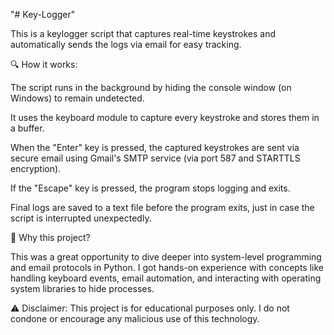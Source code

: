 "# Key-Logger" 


This is a keylogger script that captures real-time keystrokes and automatically sends the logs via email for easy tracking.

🔍 How it works:

The script runs in the background by hiding the console window (on Windows) to remain undetected.

It uses the keyboard module to capture every keystroke and stores them in a buffer.

When the "Enter" key is pressed, the captured keystrokes are sent via secure email using Gmail's SMTP service (via port 587 and STARTTLS encryption).

If the "Escape" key is pressed, the program stops logging and exits.

Final logs are saved to a text file before the program exits, just in case the script is interrupted unexpectedly.

🔐 Why this project?

This was a great opportunity to dive deeper into system-level programming and email protocols in Python. I got hands-on experience with concepts like handling keyboard events, email automation, and interacting with operating system libraries to hide processes.

⚠️ Disclaimer: This project is for educational purposes only. I do not condone or encourage any malicious use of this technology.
